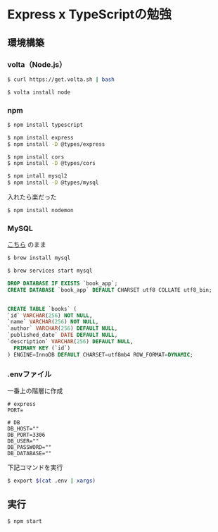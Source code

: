 # Express x TypeScriptの勉強

## 環境構築

### volta（Node.js）
```bash
$ curl https://get.volta.sh | bash

$ volta install node
```

### npm
```bash
$ npm install typescript

$ npm install express 
$ npm install -D @types/express

$ npm install cors
$ npm install -D @types/cors

$ npm intall mysql2
$ npm install -D @types/mysql
```

入れたら楽だった
```bash
$ npm install nodemon
```

### MySQL

[こちら](https://prog-8.com/docs/mysql-env) のまま

```bash
$ brew install mysql

$ brew services start mysql
```

```sql
DROP DATABASE IF EXISTS `book_app`;
CREATE DATABASE `book_app` DEFAULT CHARSET utf8 COLLATE utf8_bin;


CREATE TABLE `books` (
`id` VARCHAR(256) NOT NULL,
`name` VARCHAR(256) NOT NULL,
`author` VARCHAR(256) DEFAULT NULL,
`published_date` DATE DEFAULT NULL,
`description` VARCHAR(256) DEFAULT NULL,
  PRIMARY KEY (`id`)
) ENGINE=InnoDB DEFAULT CHARSET=utf8mb4 ROW_FORMAT=DYNAMIC;
```


### .envファイル
一番上の階層に作成
```
# express
PORT=

# DB
DB_HOST=""
DB_PORT=3306
DB_USER=""
DB_PASSWORD=""
DB_DATABASE=""
```

下記コマンドを実行
```bash
$ export $(cat .env | xargs)
```

## 実行

```bash
$ npm start
```
